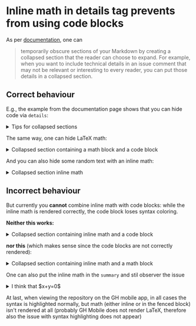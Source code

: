# Inline math in details tag prevents from using code blocks

As per [documentation](https://docs.github.com/en/get-started/writing-on-github/working-with-advanced-formatting/organizing-information-with-collapsed-sections), one can
>  temporarily obscure sections of your Markdown by creating a collapsed section that the reader can choose to expand. For example, when you want to include technical details in an issue comment that may not be relevant or interesting to every reader, you can put those details in a collapsed section.



## Correct behaviour
E.g., the example from the documentation page shows that you can hide code via `details`:

<details>

<summary>Tips for collapsed sections</summary>

### You can add a header

You can add text within a collapsed section. 

You can add an image or a code block, too.

```ruby
   puts "Hello World"
```

</details>

The same way, one can hide LaTeX math:


<details>

<summary>Collapsed section containing a math block and a code block</summary>

```math
x^2 + y^2 + z^2 = 1
```

```cpp
#include <iostream>

int main() {
    std::cout << "Hello World!";
    return 0;
}
```

</details>


And you can also hide some random text with an inline math:

<details>

<summary>Collapsed section inline math</summary>

 Lorem ipsum dolor $x=y$ sit amet, consectetur adipiscing elit. Nulla consequat non dolor non ultricies. Vestibulum aliquet viverra dolor. Ut tempus, odio ac semper venenatis, nulla mi lacinia justo, nec venenatis est mi ac diam. Sed lacus ligula, efficitur sit amet pulvinar in, fringilla sed justo. Nullam tincidunt lacinia massa, nec fermentum leo venenatis sit amet. Vestibulum ac ipsum in sapien fermentum varius eget sit amet nulla. Ut fringilla vulputate sapien et cursus. Maecenas ac risus elementum, dapibus libero ac, molestie quam. Morbi mollis arcu quis scelerisque lobortis. Sed tempus dictum volutpat. In venenatis mauris in nisl sodales, sit amet dapibus lacus pretium. $e^{i\pi}$

</details>

## Incorrect behaviour
But currently you **cannot** combine inline math with code blocks: while the inline math is rendered correctly, the code block loses syntax coloring.

**Neither this works:**

<details>
  
<summary>Collapsed section containing inline math and a code block</summary>

I think that $x+y=0$.

```cpp
#include <iostream>

int main() {
    std::cout << "Hello World!";
    return 0;
}
```

</details>

**nor this** (which makes sense since the code blocks are not correctly rendered):

<details>
  
<summary>Collapsed section containing inline math and a math block</summary>

I think that $x+y=0$.

```math
x^2 + y^2 + z^2 = 1
```


</details>


One can also put the inline math in the `summary`  and stil observer the issue
<details>
  
<summary>
   I think that $x+y=0$
</summary>


```cpp
#include <iostream>

int main() {
    std::cout << "Hello World!";
    return 0;
}
```

</details>


At last, when viewing the repository on the GH mobile app, in all cases the syntax is highlighted normally, but math (either inline or in the fenced block) isn't rendered at all (probably GH Mobile does not render LaTeX, therefore also the issue with syntax highlighting does not appear)
